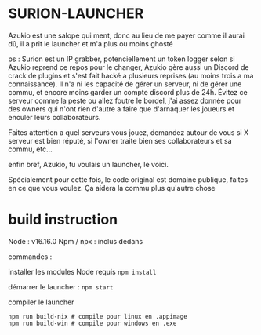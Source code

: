 # SURION-LAUNCHER

Azukio est une salope qui ment, donc au lieu de me payer comme il aurai dû, il a prit le launcher et m'a plus ou moins ghosté

ps : Surion est un IP grabber, potenciellement un token logger selon si Azukio reprend ce repos pour le changer, Azukio gère aussi un Discord de crack de plugins et s'est fait hacké a plusieurs reprises (au moins trois a ma connaissance). Il n'a ni les capacité de gérer un serveur, ni de gérer une commu, et encore moins garder un compte discord plus de 24h. Évitez ce serveur comme la peste ou allez foutre le bordel, j'ai assez donnée pour des owners qui n'ont rien d'autre a faire que d'arnaquer les joueurs et enculer leurs collaborateurs.

Faites attention a quel serveurs vous jouez, demandez autour de vous si X serveur est bien réputé, si l'owner traite bien ses collaborateurs et sa commu, etc...

enfin bref, Azukio, tu voulais un launcher, le voici.

Spécialement pour cette fois, le code original est domaine publique, faites en ce que vous voulez. Ça aidera la commu plus qu'autre chose


# build instruction

Node : v16.16.0
Npm / npx : inclus dedans

commandes : 

installer les modules Node requis
`npm install`

démarrer le launcher :
`npm start`

compiler le launcher
```
npm run build-nix # compile pour linux en .appimage
npm run build-win # compile pour windows en .exe
```
